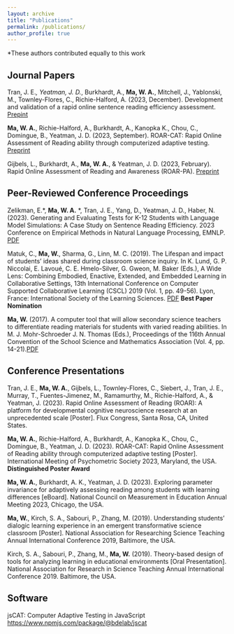 ```yaml
---
layout: archive
title: "Publications"
permalink: /publications/
author_profile: true
---
```

*These authors contributed equally to this work

## Journal Papers
Tran, J. E.*, Yeatman, J. D.*, Burkhardt, A., **Ma, W. A.**, Mitchell, J., Yablonski, M., Townley-Flores, C., Richie-Halford, A. (2023, December). Development and validation of a rapid online sentence reading efficiency assessment. [Prepint](https://doi.org/10.31219/osf.io/u3mjz)

**Ma, W. A.**, Richie-Halford, A., Burkhardt, A., Kanopka K., Chou, C., Domingue, B., Yeatman, J. D. (2023, September). ROAR-CAT: Rapid Online Assessment of Reading ability through computerized adaptive testing. [Preprint](https://osf.io/preprints/psyarxiv/7tpx2/)

Gijbels, L., Burkhardt, A., **Ma, W. A.**, & Yeatman, J. D. (2023, February). Rapid Online Assessment of Reading and Awareness (ROAR-PA). [Preprint](https://doi.org/10.31234/osf.io/5z2gh)

## Peer-Reviewed Conference Proceedings
Zelikman, E.*, **Ma, W. A.** *, Tran, J. E., Yang, D., Yeatman, J. D., Haber, N. (2023). Generating and Evaluating Tests for K-12 Students with Language Model Simulations: A Case Study on Sentence Reading Efficiency. 2023 Conference on Empirical Methods in Natural Language Processing, EMNLP. [PDF](https://aclanthology.org/2023.emnlp-main.135/)

Matuk, C., **Ma, W.**, Sharma, G., Linn, M. C. (2019). The Lifespan and impact of students’ ideas shared during classroom science inquiry. In K. Lund, G. P. Niccolai, E. Lavoué, C. E. Hmelo-Silver, G. Gweon, M. Baker (Eds.), A Wide Lens: Combining Embodied, Enactive, Extended, and Embedded Learning in Collaborative Settings, 13th International Conference on Computer Supported Collaborative Learning (CSCL) 2019 (Vol. 1, pp. 49-56). Lyon, France: International Society of the Learning Sciences. [PDF](https://repository.isls.org/bitstream/1/4444/1/49-56.pdf) **Best Paper Nomination**

**Ma, W.** (2017). A computer tool that will allow secondary science teachers to differentiate reading materials for students with varied reading abilities. In M. J. Mohr-Schroeder J. N. Thomas (Eds.), Proceedings of the 116th Annual Convention of the School Science and Mathematics Association (Vol. 4, pp. 14-21).[PDF](https://www.ssma.org/assets/Proceedings/Proceedings2017FINALWeb.pdf#page=15)

## Conference Presentations
Tran, J. E., **Ma, W. A.**, Gijbels, L., Townley-Flores, C., Siebert, J., Tran, J. E., Murray, T., Fuentes-Jimenez, M.,   Ramamurthy,   M., Richie-Halford, A., & Yeatman, J. (2023). Rapid Online Assessment of Reading (ROAR): A platform for developmental cognitive neuroscience research at an unprecedented scale [Poster]. Flux Congress, Santa Rosa, CA, United States.

**Ma, W. A.**, Richie-Halford, A., Burkhardt, A., Kanopka K., Chou, C., Domingue, B., Yeatman, J. D. (2023). ROAR-CAT: Rapid Online Assessment of Reading ability through computerized adaptive testing [Poster]. International Meeting of Psychometric Society 2023, Maryland, the USA. **Distinguished Poster Award**

**Ma, W. A.**, Burkhardt, A. K., Yeatman, J. D. (2023). Exploring parameter invariance for adaptively assessing reading among students with learning differences [eBoard]. National Council on Measurement in Education Annual Meeting 2023, Chicago, the USA.

**Ma, W.**, Kirch, S. A., Sabouri, P., Zhang, M. (2019). Understanding students’ dialogic learning experience in an emergent transformative science classroom [Poster]. National Association for Researching Science Teaching Annual International Conference 2019, Baltimore, the USA.

Kirch, S. A., Sabouri, P., Zhang, M., **Ma, W.** (2019). Theory-based design of tools for analyzing learning in educational environments [Oral Presentation]. National Association for Research in Science Teaching Annual International Conference 2019. Baltimore, the USA.

## Software
jsCAT: Computer Adaptive Testing in JavaScript https://www.npmjs.com/package/@bdelab/jscat
